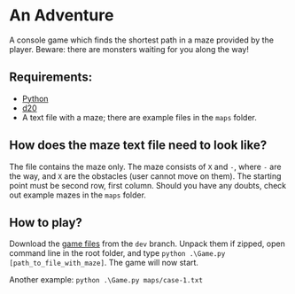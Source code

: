 # An Adventure

A console game which finds the shortest path in a maze provided by the player. Beware: there are monsters waiting for you along the way!

## Requirements:

- [Python](https://www.python.org/downloads/)
- [d20](https://pypi.org/project/d20/)
- A text file with a maze; there are example files in the `maps` folder.

## How does the maze text file need to look like?

The file contains the maze only. The maze consists of `X` and `-`, where `-` are the way, and `X` are the obstacles (user cannot move on them). The starting point must be second row, first column. Should you have any doubts, check out example mazes in the `maps` folder.

## How to play?

Download the [game files](https://git.syberry.com/syberry-academy/syberry-academy-season-8/crew-b108-project/-/archive/dev/crew-b108-project-dev.zip) from the `dev` branch. Unpack them if zipped, open command line in the root folder, and type `python .\Game.py [path_to_file_with_maze]`. The game will now start.

Another example:
`python .\Game.py maps/case-1.txt`
